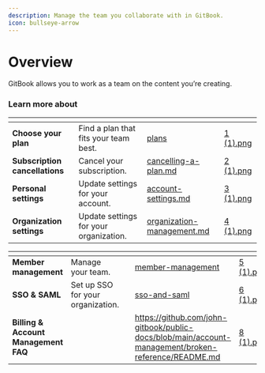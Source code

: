 ```yaml
---
description: Manage the team you collaborate with in GitBook.
icon: bullseye-arrow
---
```


# Overview

GitBook allows you to work as a team on the content you’re creating.

### Learn more about

<table data-card-size="large" data-view="cards"><thead><tr><th></th><th></th><th data-hidden data-card-target data-type="content-ref"></th><th data-hidden data-card-cover data-type="files"></th></tr></thead><tbody><tr><td><strong>Choose your plan</strong></td><td>Find a plan that fits your team best.</td><td><a href="plans/">plans</a></td><td><a href="../.gitbook/assets/1 (1).png">1 (1).png</a></td></tr><tr><td><strong>Subscription cancellations</strong></td><td>Cancel your subscription.</td><td><a href="cancelling-a-plan.md">cancelling-a-plan.md</a></td><td><a href="../.gitbook/assets/2 (1).png">2 (1).png</a></td></tr><tr><td><strong>Personal settings</strong></td><td>Update settings for your account.</td><td><a href="account-settings.md">account-settings.md</a></td><td><a href="../.gitbook/assets/3 (1).png">3 (1).png</a></td></tr><tr><td><strong>Organization settings</strong></td><td>Update settings for your organization.</td><td><a href="organization-management.md">organization-management.md</a></td><td><a href="../.gitbook/assets/4 (1).png">4 (1).png</a></td></tr></tbody></table>

<table data-view="cards"><thead><tr><th></th><th></th><th></th><th data-hidden data-card-target data-type="content-ref"></th><th data-hidden data-card-cover data-type="files"></th></tr></thead><tbody><tr><td><strong>Member management</strong></td><td>Manage your team.</td><td></td><td><a href="member-management/">member-management</a></td><td><a href="../.gitbook/assets/5 (1).png">5 (1).png</a></td></tr><tr><td><strong>SSO &#x26; SAML</strong></td><td>Set up SSO for your organization.</td><td></td><td><a href="sso-and-saml/">sso-and-saml</a></td><td><a href="../.gitbook/assets/6 (1).png">6 (1).png</a></td></tr><tr><td><strong>Billing &#x26; Account Management FAQ</strong></td><td></td><td></td><td><a href="https://github.com/john-gitbook/public-docs/blob/main/account-management/broken-reference/README.md">https://github.com/john-gitbook/public-docs/blob/main/account-management/broken-reference/README.md</a></td><td><a href="../.gitbook/assets/8 (1).png">8 (1).png</a></td></tr></tbody></table>

